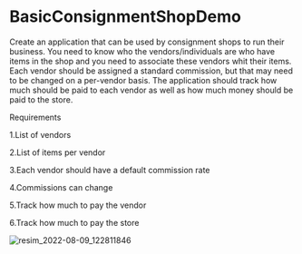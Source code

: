 # BasicConsignmentShopDemo

Create an application that can be used by consignment shops to run their business. 
You need to know who the vendors/individuals are who have items in the shop and 
you need to associate these vendors whit their items.
Each vendor should be assigned a standard commission, 
but that may need to be changed on a per-vendor basis.
The application should track how much should be paid to each vendor as well as 
how much money should be paid to the store.

Requirements

1.List of vendors

2.List of items per vendor

3.Each vendor should have a default commission rate

4.Commissions can change

5.Track how much to pay the vendor

6.Track how much to pay the store



![resim_2022-08-09_122811846](https://user-images.githubusercontent.com/95772250/183614806-94b4d228-cbb7-4b95-8718-8a556480cc98.png)
